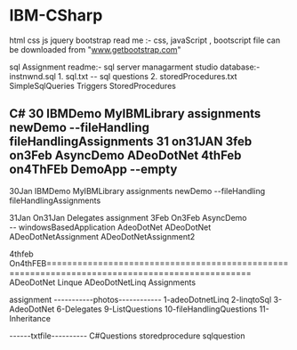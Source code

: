 # IBM-CSharp

html css js jquery bootstrap
read me :- css, javaScript , bootscript file can be downloaded from "www.getbootstrap.com"

sql
Assignment
	readme:- sql server managarment studio
	database:- instnwnd.sql
	1. sql.txt -- sql questions
	2. storedProcedures.txt
SimpleSqlQueries
Triggers
StoredProcedures

C#
30
	IBMDemo
	MyIBMLibrary
	assignments
	newDemo	--fileHandling
	fileHandlingAssignments
31
	on31JAN
3feb
	on3Feb
	AsyncDemo
	ADeoDotNet
4thFeb
	on4ThFEb
	DemoApp 	--empty
-----------------------------------------
30Jan
	IBMDemo
	MyIBMLibrary
	assignments
	newDemo	--fileHandling
	fileHandlingAssignments

31Jan
	On31Jan
	Delegates
	assignment
3Feb
	On3Feb
	AsyncDemo 	
		-- windowsBasedApplication
	AdeoDotNet
		ADeoDotNet
		ADeoDotNetAssignment
		ADeoDotNetAssignment2

4thfeb
On4thFEB==============================================================================================
	ADeoDotNet
	Linque
	ADeoDotNetLinq
	Assignments	




assignment
	-----------photos------------
1-adeoDotnetLinq
2-linqtoSql
3- AdeoDotNet
6-Delegates
9-ListQuestions
10-fileHandlingQuestions
11-Inheritance


------txtfile----------
C#Questions
storedprocedure
sqlquestion
